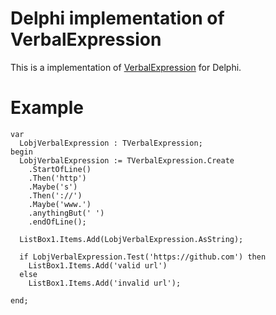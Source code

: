 # Delphi implementation of VerbalExpression

This is a implementation of [VerbalExpression](http://verbalexpressions.github.io/) for Delphi.

# Example

```Delphi
var
  LobjVerbalExpression : TVerbalExpression;
begin
  LobjVerbalExpression := TVerbalExpression.Create
    .StartOfLine()
    .Then('http')
    .Maybe('s')
    .Then('://')
    .Maybe('www.')
    .anythingBut(' ')
    .endOfLine();

  ListBox1.Items.Add(LobjVerbalExpression.AsString);

  if LobjVerbalExpression.Test('https://github.com') then
    ListBox1.Items.Add('valid url')
  else
    ListBox1.Items.Add('invalid url');

end;

```
